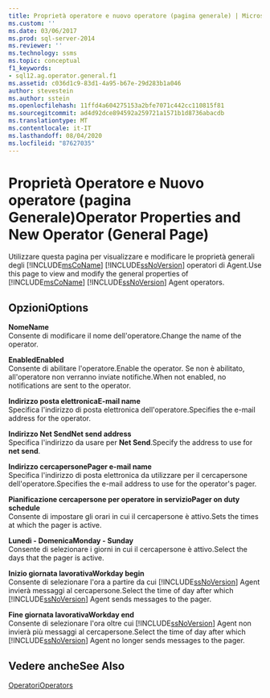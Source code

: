 ```yaml
---
title: Proprietà operatore e nuovo operatore (pagina generale) | Microsoft Docs
ms.custom: ''
ms.date: 03/06/2017
ms.prod: sql-server-2014
ms.reviewer: ''
ms.technology: ssms
ms.topic: conceptual
f1_keywords:
- sql12.ag.operator.general.f1
ms.assetid: c036d1c9-83d1-4a95-b67e-29d283b1a046
author: stevestein
ms.author: sstein
ms.openlocfilehash: 11ffd4a604275153a2bfe7071c442cc110815f81
ms.sourcegitcommit: ad4d92dce894592a259721a1571b1d8736abacdb
ms.translationtype: MT
ms.contentlocale: it-IT
ms.lasthandoff: 08/04/2020
ms.locfileid: "87627035"
---
```

# <a name="operator-properties-and-new-operator-general-page"></a><span data-ttu-id="eafd1-102">Proprietà Operatore e Nuovo operatore (pagina Generale)</span><span class="sxs-lookup"><span data-stu-id="eafd1-102">Operator Properties and New Operator (General Page)</span></span>
  <span data-ttu-id="eafd1-103">Utilizzare questa pagina per visualizzare e modificare le proprietà generali degli [!INCLUDE[msCoName](../../includes/msconame-md.md)] [!INCLUDE[ssNoVersion](../../includes/ssnoversion-md.md)] operatori di Agent.</span><span class="sxs-lookup"><span data-stu-id="eafd1-103">Use this page to view and modify the general properties of [!INCLUDE[msCoName](../../includes/msconame-md.md)] [!INCLUDE[ssNoVersion](../../includes/ssnoversion-md.md)] Agent operators.</span></span>  
  
## <a name="options"></a><span data-ttu-id="eafd1-104">Opzioni</span><span class="sxs-lookup"><span data-stu-id="eafd1-104">Options</span></span>  
 <span data-ttu-id="eafd1-105">**Nome**</span><span class="sxs-lookup"><span data-stu-id="eafd1-105">**Name**</span></span>  
 <span data-ttu-id="eafd1-106">Consente di modificare il nome dell'operatore.</span><span class="sxs-lookup"><span data-stu-id="eafd1-106">Change the name of the operator.</span></span>  
  
 <span data-ttu-id="eafd1-107">**Enabled**</span><span class="sxs-lookup"><span data-stu-id="eafd1-107">**Enabled**</span></span>  
 <span data-ttu-id="eafd1-108">Consente di abilitare l'operatore.</span><span class="sxs-lookup"><span data-stu-id="eafd1-108">Enable the operator.</span></span> <span data-ttu-id="eafd1-109">Se non è abilitato, all'operatore non verranno inviate notifiche.</span><span class="sxs-lookup"><span data-stu-id="eafd1-109">When not enabled, no notifications are sent to the operator.</span></span>  
  
 <span data-ttu-id="eafd1-110">**Indirizzo posta elettronica**</span><span class="sxs-lookup"><span data-stu-id="eafd1-110">**E-mail name**</span></span>  
 <span data-ttu-id="eafd1-111">Specifica l'indirizzo di posta elettronica dell'operatore.</span><span class="sxs-lookup"><span data-stu-id="eafd1-111">Specifies the e-mail address for the operator.</span></span>  
  
 <span data-ttu-id="eafd1-112">**Indirizzo Net Send**</span><span class="sxs-lookup"><span data-stu-id="eafd1-112">**Net send address**</span></span>  
 <span data-ttu-id="eafd1-113">Specifica l'indirizzo da usare per **Net Send**.</span><span class="sxs-lookup"><span data-stu-id="eafd1-113">Specify the address to use for **net send**.</span></span>  
  
 <span data-ttu-id="eafd1-114">**Indirizzo cercapersone**</span><span class="sxs-lookup"><span data-stu-id="eafd1-114">**Pager e-mail name**</span></span>  
 <span data-ttu-id="eafd1-115">Specifica l'indirizzo di posta elettronica da utilizzare per il cercapersone dell'operatore.</span><span class="sxs-lookup"><span data-stu-id="eafd1-115">Specifies the e-mail address to use for the operator's pager.</span></span>  
  
 <span data-ttu-id="eafd1-116">**Pianificazione cercapersone per operatore in servizio**</span><span class="sxs-lookup"><span data-stu-id="eafd1-116">**Pager on duty schedule**</span></span>  
 <span data-ttu-id="eafd1-117">Consente di impostare gli orari in cui il cercapersone è attivo.</span><span class="sxs-lookup"><span data-stu-id="eafd1-117">Sets the times at which the pager is active.</span></span>  
  
 <span data-ttu-id="eafd1-118">**Lunedì - Domenica**</span><span class="sxs-lookup"><span data-stu-id="eafd1-118">**Monday - Sunday**</span></span>  
 <span data-ttu-id="eafd1-119">Consente di selezionare i giorni in cui il cercapersone è attivo.</span><span class="sxs-lookup"><span data-stu-id="eafd1-119">Select the days that the pager is active.</span></span>  
  
 <span data-ttu-id="eafd1-120">**Inizio giornata lavorativa**</span><span class="sxs-lookup"><span data-stu-id="eafd1-120">**Workday begin**</span></span>  
 <span data-ttu-id="eafd1-121">Consente di selezionare l'ora a partire da cui [!INCLUDE[ssNoVersion](../../includes/ssnoversion-md.md)] Agent invierà messaggi al cercapersone.</span><span class="sxs-lookup"><span data-stu-id="eafd1-121">Select the time of day after which [!INCLUDE[ssNoVersion](../../includes/ssnoversion-md.md)] Agent sends messages to the pager.</span></span>  
  
 <span data-ttu-id="eafd1-122">**Fine giornata lavorativa**</span><span class="sxs-lookup"><span data-stu-id="eafd1-122">**Workday end**</span></span>  
 <span data-ttu-id="eafd1-123">Consente di selezionare l'ora oltre cui [!INCLUDE[ssNoVersion](../../includes/ssnoversion-md.md)] Agent non invierà più messaggi al cercapersone.</span><span class="sxs-lookup"><span data-stu-id="eafd1-123">Select the time of day after which [!INCLUDE[ssNoVersion](../../includes/ssnoversion-md.md)] Agent no longer sends messages to the pager.</span></span>  
  
## <a name="see-also"></a><span data-ttu-id="eafd1-124">Vedere anche</span><span class="sxs-lookup"><span data-stu-id="eafd1-124">See Also</span></span>  
 [<span data-ttu-id="eafd1-125">Operatori</span><span class="sxs-lookup"><span data-stu-id="eafd1-125">Operators</span></span>](operators.md)  
  
  
